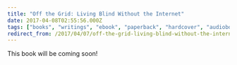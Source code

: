 ```yaml
---
title: "Off the Grid: Living Blind Without the Internet"
date: 2017-04-08T02:55:56.000Z
tags: ["books", "writings", "ebook", "paperback", "hardcover", "audiobook", "nonfiction"]
redirect_from: /2017/04/07/off-the-grid-living-blind-without-the-internet
---
```


This book will be coming soon!